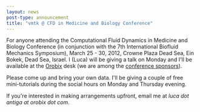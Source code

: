 ```yaml
---
layout: news
post-type: announcement
title: "vmtk @ CFD in Medicine and Biology Conference"
---
```

  
For anyone attending the Computational Fluid Dynamics in Medicine and Biology Conference (in conjunction with the 7th International Biofluid Mechanics Symposium), March 25 - 30, 2012, Crowne Plaza Dead Sea, Ein Bokek, Dead Sea, Israel. I (Luca) will be giving a talk on Monday and I'll be available at the [Orobix](http://www.orobix.com) desk (we are among the [conference sponsors](http://www.engconfintl.org/12adsponsors.html)).

<!--break-->

Please come up and bring your own data. I'll be giving a couple of free mini-tutorials during the social hours on Monday and Thursday evening. 

If you're interested in making arrangements upfront, email me at *luca dot antiga at orobix dot com*.
